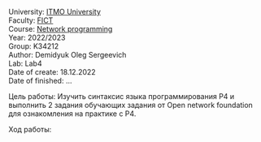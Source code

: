 University: [ITMO University](https://itmo.ru/ru/)  
Faculty: [FICT](https://fict.itmo.ru)    
Course: [Network programming](https://github.com/itmo-ict-faculty/network-programming)    
Year: 2022/2023  
Group: K34212  
Author: Demidyuk Oleg Sergeevich  
Lab: Lab4  
Date of create: 18.12.2022  
Date of finished: ...

Цель работы: Изучить синтаксис языка программирования P4 и выполнить 2 задания обучающих задания от Open network foundation для ознакомления на практике с P4.

Ход работы:
